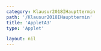 ```yaml
---
category: Klausur2018IHaupttermin
path: '/Klausur2018IHaupttermin'
title: 'AppletA3'
type: 'Applet'

layout: nil
---
```

<link type="text/css" href="https://cdnjs.cloudflare.com/ajax/libs/jsxgraph/0.99.6/jsxgraph.css"><link rel="stylesheet" type="text/css" href="//cdnjs.cloudflare.com/ajax/libs/jsxgraph/0.99.7/jsxgraph.css" />
<div id="" class="jxgbox" style="width:500px; height:500px">
<script type="text/javascript">
    (function() {
	
})()
  </script>
  </div>
